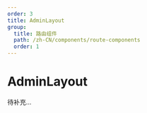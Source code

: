```yaml
---
order: 3
title: AdminLayout
group:
  title: 路由组件
  path: /zh-CN/components/route-components
  order: 1
---
```


# AdminLayout

待补充...